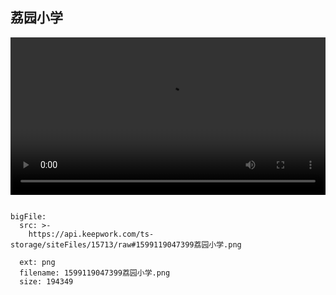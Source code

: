 ## 荔园小学
 
 
  <video width="100%" controls controlslist="nodownload nofullscreen noremoteplayback" disablePictureInPicture>
  <source src="https://api.keepwork.com/ts-storage/siteFiles/15617/raw" type="video/mp4" />
  你的浏览器不支持播放
</video>
 
 
 
```@BigFile

bigFile:
  src: >-
    https://api.keepwork.com/ts-storage/siteFiles/15713/raw#1599119047399荔园小学.png
 
  ext: png
  filename: 1599119047399荔园小学.png
  size: 194349
          
```